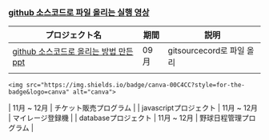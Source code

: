 ###  <br>
### [github 소스코드로 파일 올리는 실행 영상](https://www.youtube.com/watch?v=ah_3dDTJiFE&t=2s)

 | プロジェクト名           | 期間          | 説明                 |
  |------------------------|---------------|--------------------|
  | [github 소스코드로 올리는 방법 만든 ppt](https://www.canva.com/design/DAFvPmStsCI/cBO4v45eb89npMEg7qsFoQ/edit) | 09月|gitsourcecord로 파일 올리|
  |  <a href="https://www.canva.com/design/DAFzY5opUiA/Ge33dSKE16cErBaDJDp-BA/edit">
    <img src="https://img.shields.io/badge/canva-00C4CC?style=for-the-badge&logo=canva" alt="canva">
  </a>        | 11月 ~ 12月 | チケット販売プログラム |
  | javascriptプロジェクト | 11月 ~ 12月 | マイレージ登録機    |
  | databaseプロジェクト          | 11月 ~ 12月 | 野球日程管理プログラム |
